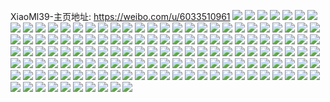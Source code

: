XiaoMl39-主页地址: https://weibo.com/u/6033510961 
![](https://wx4.sinaimg.cn/mw2000/006AjZOVgy1h94p9gauhpj31sc2dsb29.jpg) 
![](https://wx4.sinaimg.cn/mw2000/006AjZOVgy1h94p9psk8kj31sc2dswz0.jpg) 
![](https://wx4.sinaimg.cn/mw2000/006AjZOVgy1h94p9rjavqj31qj275e81.jpg) 
![](https://wx4.sinaimg.cn/mw2000/006AjZOVgy1h94p9hy4g2j32c03401ky.jpg) 
![](https://wx4.sinaimg.cn/mw2000/006AjZOVgy1h94p9mwb7rj30x0166wl3.jpg) 
![](https://wx4.sinaimg.cn/mw2000/006AjZOVgy1h94p9krc08j31sc2dskjc.jpg) 
![](https://wx4.sinaimg.cn/mw2000/006AjZOVgy1h94p9ln3c7j31sc2dse6v.jpg) 
![](https://wx4.sinaimg.cn/mw2000/006AjZOVgy1h94p9nlr5dj30vh12g7b3.jpg) 
![](https://wx4.sinaimg.cn/mw2000/006AjZOVgy1h94p9p34alj32c03407wi.jpg) 
![](https://wx4.sinaimg.cn/mw2000/006AjZOVgy1h94p9jswrtj32c0340hdu.jpg) 
![](https://wx4.sinaimg.cn/mw2000/006AjZOVgy1h8xwhhdrddj30u014043r.jpg) 
![](https://wx4.sinaimg.cn/mw2000/006AjZOVgy1h8xwh7ki77j30u012hjxl.jpg) 
![](https://wx4.sinaimg.cn/mw2000/006AjZOVgy1h8xwhenp6aj30u013lq8e.jpg) 
![](https://wx4.sinaimg.cn/mw2000/006AjZOVgy1h8xwh8el5wj30u0140jyf.jpg) 
![](https://wx4.sinaimg.cn/mw2000/006AjZOVgy1h8xwhfnoh0j30u0140grs.jpg) 
![](https://wx4.sinaimg.cn/mw2000/006AjZOVgy1h8xwh9wsxbj30u0140ag4.jpg) 
![](https://wx4.sinaimg.cn/mw2000/006AjZOVgy1h8xwhdsevqj30u0132qaa.jpg) 
![](https://wx4.sinaimg.cn/mw2000/006AjZOVgy1h8xwhbkda2j30u01400z0.jpg) 
![](https://wx4.sinaimg.cn/mw2000/006AjZOVgy1h8xwhcbqpbj30u0138n3o.jpg) 
![](https://wx4.sinaimg.cn/mw2000/006AjZOVgy1h8xwharjoqj30u0140dmf.jpg) 
![](https://wx4.sinaimg.cn/mw2000/006AjZOVgy1h8xwh95nb9j30u0140wkl.jpg) 
![](https://wx4.sinaimg.cn/mw2000/006AjZOVgy1h8xwhcyvfxj30u0140n2q.jpg) 
![](https://wx4.sinaimg.cn/mw2000/006AjZOVgy1h8xwh6v4qhj30u0140agy.jpg) 
![](https://wx4.sinaimg.cn/mw2000/006AjZOVgy1h8xwhi7scnj30u01400xg.jpg) 
![](https://wx4.sinaimg.cn/mw2000/006AjZOVgy1h8xwhjagfsj30u0140q8z.jpg) 
![](https://wx4.sinaimg.cn/mw2000/006AjZOVly1h8uj8ls0nwj319k1tknmv.jpg) 
![](https://wx4.sinaimg.cn/mw2000/006AjZOVly1h8tg0nsxntj30n01dswmk.jpg) 
![](https://wx4.sinaimg.cn/mw2000/006AjZOVly1h7qqb7k4icj30u015gjyj.jpg) 
![](https://wx4.sinaimg.cn/mw2000/006AjZOVly1h7ogoklu2tj335s2cxqv6.jpg) 
![](https://wx4.sinaimg.cn/mw2000/006AjZOVly1h7ogon7b5jj335s2cxnpe.jpg) 
![](https://wx4.sinaimg.cn/mw2000/006AjZOVly1h7ogohavajj31yh2qjkjl.jpg) 
![](https://wx4.sinaimg.cn/mw2000/006AjZOVly1h7ogoovwqsj32c0340e82.jpg) 
![](https://wx4.sinaimg.cn/mw2000/006AjZOVly1h7ogowjvrjj32cx35sqv6.jpg) 
![](https://wx4.sinaimg.cn/mw2000/006AjZOVly1h7ogoy6ehzj31vb2bmkjl.jpg) 
![](https://wx4.sinaimg.cn/mw2000/006AjZOVly1h7m02hf98ij33k02nku0z.jpg) 
![](https://wx4.sinaimg.cn/mw2000/006AjZOVly1h7m02kx6w4j33k02nknpf.jpg) 
![](https://wx4.sinaimg.cn/mw2000/006AjZOVly1h7m02oopi9j33k02nkx6r.jpg) 
![](https://wx4.sinaimg.cn/mw2000/006AjZOVly1h7m02slsl5j32nk3k01l0.jpg) 
![](https://wx4.sinaimg.cn/mw2000/006AjZOVly1h7m02ven5aj32nk3k0x6q.jpg) 
![](https://wx4.sinaimg.cn/mw2000/006AjZOVly1h7m02ygh5dj32nk3k0npe.jpg) 
![](https://wx4.sinaimg.cn/mw2000/006AjZOVly1h7m031rlw3j32nk3k07wi.jpg) 
![](https://wx4.sinaimg.cn/mw2000/006AjZOVly1h7m036l731j33k02nknpf.jpg) 
![](https://wx4.sinaimg.cn/mw2000/006AjZOVly1h7m03a1qgvj33k02nkhdv.jpg) 
![](https://wx4.sinaimg.cn/mw2000/006AjZOVly1h78kkez0q7j32mh1rb7nt.jpg) 
![](https://wx4.sinaimg.cn/mw2000/006AjZOVly1h78kk540unj320i2xnhdv.jpg) 
![](https://wx4.sinaimg.cn/mw2000/006AjZOVly1h78kk6z9hzj32xn20iwvn.jpg) 
![](https://wx4.sinaimg.cn/mw2000/006AjZOVly1h78kk7pan6j317c0tq765.jpg) 
![](https://wx4.sinaimg.cn/mw2000/006AjZOVly1h78kk8c3i1j318g0uiaj4.jpg) 
![](https://wx4.sinaimg.cn/mw2000/006AjZOVly1h78kk8ye4rj30sm15qmz7.jpg) 
![](https://wx4.sinaimg.cn/mw2000/006AjZOVly1h78kk9m9pmj318g0uial0.jpg) 
![](https://wx4.sinaimg.cn/mw2000/006AjZOVly1h78kkact60j318g0uiajf.jpg) 
![](https://wx4.sinaimg.cn/mw2000/006AjZOVly1h78kkc1n6oj318g0uiqlf.jpg) 
![](https://wx4.sinaimg.cn/mw2000/006AjZOVly1h789nfjib9j31qp28zh9t.jpg) 
![](https://wx4.sinaimg.cn/mw2000/006AjZOVly1h789nhkqc5j30jz0vu0y8.jpg) 
![](https://wx4.sinaimg.cn/mw2000/006AjZOVly1h789ngkct8j31kx2b5h4u.jpg) 
![](https://wx4.sinaimg.cn/mw2000/006AjZOVly1h789ni1d4wj30n0142te5.jpg) 
![](https://wx4.sinaimg.cn/mw2000/006AjZOVly1h789nerts7j31q229ok8u.jpg) 
![](https://wx4.sinaimg.cn/mw2000/006AjZOVly1h789njn06tj30mz0y8agl.jpg) 
![](https://wx4.sinaimg.cn/mw2000/006AjZOVly1h708bbw4t0j32cx35skjn.jpg) 
![](https://wx4.sinaimg.cn/mw2000/006AjZOVly1h708adv83bj31rx35sqd2.jpg) 
![](https://wx4.sinaimg.cn/mw2000/006AjZOVly1h708b6wgj9j32cx35skjn.jpg) 
![](https://wx4.sinaimg.cn/mw2000/006AjZOVly1h708awtoi7j32c0340b2a.jpg) 
![](https://wx4.sinaimg.cn/mw2000/006AjZOVly1h708asl1g2j31rx35skjm.jpg) 
![](https://wx4.sinaimg.cn/mw2000/006AjZOVly1h708agpc3ej31rx35swhi.jpg) 
![](https://wx4.sinaimg.cn/mw2000/006AjZOVly1h708b1k5gtj32c031qnpe.jpg) 
![](https://wx4.sinaimg.cn/mw2000/006AjZOVly1h708aov7x3j335s1s1qv7.jpg) 
![](https://wx4.sinaimg.cn/mw2000/006AjZOVly1h708azedhpj32c03401kz.jpg) 
![](https://wx4.sinaimg.cn/mw2000/006AjZOVly1h708aklavjj31rx35sb2a.jpg) 
![](https://wx4.sinaimg.cn/mw2000/006AjZOVly1h708auk64zj32c033tk3f.jpg) 
![](https://wx4.sinaimg.cn/mw2000/006AjZOVly1h708a9k7jpj31rx35sx6p.jpg) 
![](https://wx4.sinaimg.cn/mw2000/006AjZOVly1h6szcf67sxj32c0340qv5.jpg) 
![](https://wx4.sinaimg.cn/mw2000/006AjZOVly1h6szcearjbj32c03407wi.jpg) 
![](https://wx4.sinaimg.cn/mw2000/006AjZOVly1h6szcgfh3jj32562xlb2a.jpg) 
![](https://wx4.sinaimg.cn/mw2000/006AjZOVly1h6szck92luj32c02zqkjl.jpg) 
![](https://wx4.sinaimg.cn/mw2000/006AjZOVly1h6szcj9rogj31611k1ami.jpg) 
![](https://wx4.sinaimg.cn/mw2000/006AjZOVly1h6szclulqbj32c030wnpd.jpg) 
![](https://wx4.sinaimg.cn/mw2000/006AjZOVly1h6anclw1ioj31h827v40t.jpg) 
![](https://wx4.sinaimg.cn/mw2000/006AjZOVly1h6anc6902sj31rz2mhe82.jpg) 
![](https://wx4.sinaimg.cn/mw2000/006AjZOVly1h6ancjlt0nj32o01s0ag0.jpg) 
![](https://wx4.sinaimg.cn/mw2000/006AjZOVly1h6anc7uq6jj31s02nze81.jpg) 
![](https://wx4.sinaimg.cn/mw2000/006AjZOVly1h6ancoii0hj31mn2gfgoi.jpg) 
![](https://wx4.sinaimg.cn/mw2000/006AjZOVly1h6ancuilrcj31jt2i4hd4.jpg) 
![](https://wx4.sinaimg.cn/mw2000/006AjZOVly1h6anch1a6jj31sc2dswld.jpg) 
![](https://wx4.sinaimg.cn/mw2000/006AjZOVly1h6ancsyi9qj31s02o0e82.jpg) 
![](https://wx4.sinaimg.cn/mw2000/006AjZOVly1h6anci53kwj32c0340e81.jpg) 
![](https://wx4.sinaimg.cn/mw2000/006AjZOVly1h6anc943esj31s02o0u0x.jpg) 
![](https://wx4.sinaimg.cn/mw2000/006AjZOVly1h6ancaav35j32c033zb29.jpg) 
![](https://wx4.sinaimg.cn/mw2000/006AjZOVly1h6ance4klwj32c0340x6q.jpg) 
![](https://wx4.sinaimg.cn/mw2000/006AjZOVly1h6ancvqkkuj323o2qwb29.jpg) 
![](https://wx4.sinaimg.cn/mw2000/006AjZOVly1h6ancyw9hdj31s02o0hdt.jpg) 
![](https://wx4.sinaimg.cn/mw2000/006AjZOVly1h5z53y7mxsj32c0340e82.jpg) 
![](https://wx4.sinaimg.cn/mw2000/006AjZOVly1h5z540gwsxj316h1hg4h7.jpg) 
![](https://wx4.sinaimg.cn/mw2000/006AjZOVly1h5z53wwhjoj31sc2ds4qp.jpg) 
![](https://wx4.sinaimg.cn/mw2000/006AjZOVly1h5spel3kjgj31sc2dsx0n.jpg) 
![](https://wx4.sinaimg.cn/mw2000/006AjZOVly1h5spekauolj31sc2dsh89.jpg) 
![](https://wx4.sinaimg.cn/mw2000/006AjZOVly1h5spey56j1j30sg0lctdv.jpg) 
![](https://wx4.sinaimg.cn/mw2000/006AjZOVly1h5os9tgtmdj32c0340b2a.jpg) 
![](https://wx4.sinaimg.cn/mw2000/006AjZOVly1h5os9q7rbqj32822yrx6p.jpg) 
![](https://wx4.sinaimg.cn/mw2000/006AjZOVly1h5lp6g9c1lj30k60r144h.jpg) 
![](https://wx4.sinaimg.cn/mw2000/006AjZOVly1h5lp6h77q4j30sg0lcwjr.jpg) 
![](https://wx4.sinaimg.cn/mw2000/006AjZOVly1h5lp6msbcdj30k60rnwiu.jpg) 
![](https://wx4.sinaimg.cn/mw2000/006AjZOVly1h5lp7fty60j30sg0lcwid.jpg) 
![](https://wx4.sinaimg.cn/mw2000/006AjZOVly1h5lp6mdbrkj30k80qvn1a.jpg) 
![](https://wx4.sinaimg.cn/mw2000/006AjZOVly1h5lp786ndaj335s2cx1kz.jpg) 
![](https://wx4.sinaimg.cn/mw2000/006AjZOVly1h5lp7369flj32a435rnpe.jpg) 
![](https://wx4.sinaimg.cn/mw2000/006AjZOVly1h5lp6lo4khj329c35su0x.jpg) 
![](https://wx4.sinaimg.cn/mw2000/006AjZOVly1h5lp7fh6qbj30sg0lctg7.jpg) 
![](https://wx4.sinaimg.cn/mw2000/006AjZOVly1h5lp6xmxlhj335s2cx1kz.jpg) 
![](https://wx4.sinaimg.cn/mw2000/006AjZOVly1h5lp7ei9gnj335s2cxqv6.jpg) 
![](https://wx4.sinaimg.cn/mw2000/006AjZOVly1h5lp6rwp5cj327o2yr7wi.jpg) 
![](https://wx4.sinaimg.cn/mw2000/006AjZOVly1h5lp6fezwvj30sg0lcwof.jpg) 
![](https://wx4.sinaimg.cn/mw2000/006AjZOVly1h5lp7jmq0dj318n1njnj2.jpg) 
![](https://wx4.sinaimg.cn/mw2000/006AjZOVly1h5lp7imklbj33k02nkx6q.jpg) 
![](https://wx4.sinaimg.cn/mw2000/006AjZOVly1h5lp7o9v8sj33k02nkb2b.jpg) 
![](https://wx4.sinaimg.cn/mw2000/006AjZOVly1h5gy1613xvj30lh0sgwj1.jpg) 
![](https://wx4.sinaimg.cn/mw2000/006AjZOVly1h5gy17vjzuj31nk24v7wh.jpg) 
![](https://wx4.sinaimg.cn/mw2000/006AjZOVly1h5gy18dvzzj31da22hx0j.jpg) 
![](https://wx4.sinaimg.cn/mw2000/006AjZOVly1h5gy1bmqprj33k02nkx6q.jpg) 
![](https://wx4.sinaimg.cn/mw2000/006AjZOVly1h5gy1gwuaaj335s2cxhdu.jpg) 
![](https://wx4.sinaimg.cn/mw2000/006AjZOVly1h5gy1e4xf8j32c03401ky.jpg) 
![](https://wx4.sinaimg.cn/mw2000/006AjZOVly1h5gy1kt2loj33k02nkb2b.jpg) 
![](https://wx4.sinaimg.cn/mw2000/006AjZOVly1h5gy1pr978j336h2elhdu.jpg) 
![](https://wx4.sinaimg.cn/mw2000/006AjZOVgy1h4vxjy3q9yj30n01dsqly.jpg) 
![](https://wx4.sinaimg.cn/mw2000/006AjZOVgy1h4vxjzg1udj30n01dsh2z.jpg) 
![](https://wx4.sinaimg.cn/mw2000/006AjZOVgy1h4vxk0pgdvj30n01dsnbp.jpg) 
![](https://wx4.sinaimg.cn/mw2000/006AjZOVgy1h4vxk1pom7j30n01dstgv.jpg) 
![](https://wx4.sinaimg.cn/mw2000/006AjZOVgy1h4vxjvyi7ij30n01dswsf.jpg) 
![](https://wx4.sinaimg.cn/mw2000/006AjZOVgy1h4vxk4g7gyj30n01dsqk1.jpg) 
![](https://wx4.sinaimg.cn/mw2000/006AjZOVgy1h4kmenqmlkj30n01dsamf.jpg) 
![](https://wx4.sinaimg.cn/mw2000/006AjZOVgy1h4kmeood9sj32c0340hdt.jpg) 
![](https://wx4.sinaimg.cn/mw2000/006AjZOVgy1h4kmep8h5rj30n01dsafu.jpg) 
![](https://wx4.sinaimg.cn/mw2000/006AjZOVgy1h4kmepyvtrj31ly208ng5.jpg) 
![](https://wx4.sinaimg.cn/mw2000/006AjZOVgy1h47lswsqtij31nr27e1kx.jpg) 
![](https://wx4.sinaimg.cn/mw2000/006AjZOVgy1h47lt2ibzcj32c0340npe.jpg) 
![](https://wx4.sinaimg.cn/mw2000/006AjZOVgy1h47lt4iic7j32c02tre83.jpg) 
![](https://wx4.sinaimg.cn/mw2000/006AjZOVgy1h47lt5k48mj31sc2aw7wh.jpg) 
![](https://wx4.sinaimg.cn/mw2000/006AjZOVly1h3o57uyrfmj30mz0xtn95.jpg) 
![](https://wx4.sinaimg.cn/mw2000/006AjZOVly1h3o57wf1xaj30mz0yhgxo.jpg) 
![](https://wx4.sinaimg.cn/mw2000/006AjZOVly1h3o57x9ixhj31sc2dsb29.jpg) 
![](https://wx4.sinaimg.cn/mw2000/006AjZOVly1h3o57yswioj31in26a7wh.jpg) 
![](https://wx4.sinaimg.cn/mw2000/006AjZOVly1h3hhswijh5j30jg04zwev.jpg) 
![](https://wx4.sinaimg.cn/mw2000/006AjZOVly1h3h2t29ovlj31sc2au4qp.jpg) 

